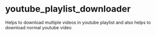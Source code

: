 # youtube_playlist_downloader
Helps to download multiple videos in youtube playlist and also helps to download normal youtube video

